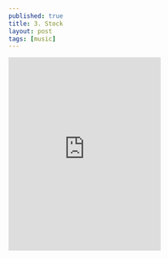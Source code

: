 ```yaml
---
published: true
title: 3. Stock
layout: post
tags: [music]
---
```

<iframe align="middle" src="https://embed.spotify.com/?uri=spotify:track:4IXpDslNDAP72r9OaxZn9F" width="300" height="380" frameborder="0" allowtransparency="true"></iframe>